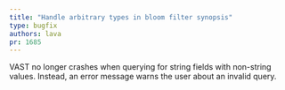 ```yaml
---
title: "Handle arbitrary types in bloom filter synopsis"
type: bugfix
authors: lava
pr: 1685
---
```


VAST no longer crashes when querying for string fields with non-string
values. Instead, an error message warns the user about an invalid query.
